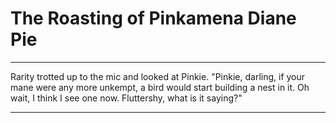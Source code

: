 # The Roasting of Pinkamena Diane Pie



***

Rarity trotted up to the mic and looked at Pinkie. "Pinkie, darling, if your mane were any more unkempt, a bird would start building a nest in it. Oh wait, I think I see one now. Fluttershy, what is it saying?"

***

